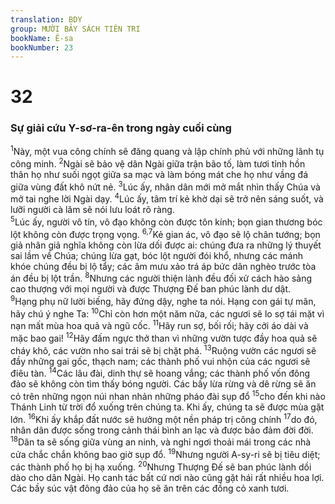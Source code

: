 ```yaml
---
translation: BDY
group: MƯỜI BẢY SÁCH TIÊN TRI
bookName: Ê-sa 
bookNumber: 23
---
```


<div class="title"><h1>32</h1><h3>Sự giải cứu Y-sơ-ra-ên trong ngày cuối cùng</h3></div>
<span class="verse es_32_1"><sup>1</sup>Này, một vua công chính sẽ đăng quang và lập chính phủ với những lãnh tụ công minh. </span>
<span class="verse es_32_2"><sup>2</sup>Ngài sẽ bảo vệ dân Ngài giữa trận bão tố, làm tươi tỉnh hồn thân họ như suối ngọt giữa sa mạc và làm bóng mát che họ như vầng đá giữa vùng đất khô nứt nẻ. </span>
<span class="verse es_32_3"><sup>3</sup>Lúc ấy, nhân dân mới mở mắt nhìn thấy Chúa và mở tai nghe lời Ngài dạy. </span>
<span class="verse es_32_4"><sup>4</sup>Lúc ấy, tâm trí kẻ khờ dại sẽ trở nên sáng suốt, và lưỡi người cà lăm sẽ nói lưu loát rõ ràng.<br/></span>
<span class="verse es_32_5"><sup>5</sup>Lúc ấy, người vô tín, vô đạo không còn được tôn kính; bọn gian thương bóc lột không còn được trọng vọng. </span>
<span class="verse es_32_6 es_32_7"><sup>6,7</sup>Kẻ gian ác, vô đạo sẽ lộ chân tướng; bọn giả nhân giả nghĩa không còn lừa dối được ai: chúng đưa ra những lý thuyết sai lầm về Chúa; chúng lừa gạt, bóc lột người đói khổ, nhưng các mánh khóe chúng đều bị lộ tẩy; các âm mưu xảo trá áp bức dân nghèo trước tòa án đều bị lột trần. </span>
<span class="verse es_32_8"><sup>8</sup>Nhưng các người thiện lành đều đối xử cách hào sảng cao thượng với mọi người và được Thượng Đế  ban phúc lành dư dật.<br/></span>
<span class="verse es_32_9"><sup>9</sup>Hạng phụ nữ lười biếng, hãy đứng dậy, nghe ta nói. Hạng con gái tự mãn, hãy chú ý nghe Ta: </span>
<span class="verse es_32_10"><sup>10</sup>Chỉ còn hơn một năm nữa, các ngươi sẽ lo sợ tái mặt vì nạn mất mùa hoa quả và ngũ cốc. </span>
<span class="verse es_32_11"><sup>11</sup>Hãy run sợ, bối rối; hãy cởi áo dài và mặc bao gai! </span>
<span class="verse es_32_12"><sup>12</sup>Hãy đấm ngực thở than vì những vườn tược đầy hoa quả sẽ cháy khô, các vườn nho sai trái sẽ bị chặt phá. </span>
<span class="verse es_32_13"><sup>13</sup>Ruộng vườn các ngươi sẽ đầy những gai gốc, thạch nam; các thành phố vui nhộn của các ngươi sẽ điêu tàn. </span>
<span class="verse es_32_14"><sup>14</sup>Các lâu đài, dinh thự sẽ hoang vắng; các thành phố vốn đông đảo sẽ không còn tìm thấy bóng người. Các bầy lừa rừng và dê rừng sẽ ăn cỏ trên những ngọn núi nhan nhản những pháo đài sụp đổ </span>
<span class="verse es_32_15"><sup>15</sup>cho đến khi nào Thánh Linh từ trời đổ xuống trên chúng ta. Khi ấy, chúng ta sẽ được mùa gặt lớn. </span>
<span class="verse es_32_16"><sup>16</sup>Khi ấy khắp đất nước sẽ hưởng một nền pháp trị công chính </span>
<span class="verse es_32_17"><sup>17</sup>do đó, nhân dân được sống trong cảnh thái bình an lạc và được bảo đảm đời đời.<br/></span>
<span class="verse es_32_18"><sup>18</sup>Dân ta sẽ sống giữa vùng an ninh, và nghỉ ngơi thoải mái trong các nhà cửa chắc chắn không bao giờ sụp đổ. </span>
<span class="verse es_32_19"><sup>19</sup>Nhưng người A-sy-ri sẽ bị tiêu diệt; các thành phố họ bị hạ xuống. </span>
<span class="verse es_32_20"><sup>20</sup>Nhưng Thượng Đế sẽ ban phúc lành dồi dào cho dân Ngài. Họ canh tác bất cứ nơi nào cũng gặt hái rất nhiều hoa lợi. Các bầy súc vật đông đảo của họ sẽ ăn trên các đồng cỏ xanh tươi.</span>
